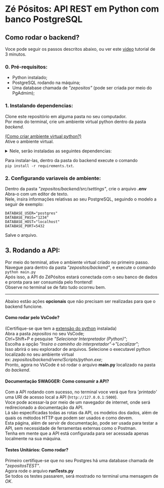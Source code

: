 # Zé Pósitos: API REST em Python com banco PostgreSQL
## Como rodar o backend?
Voce pode seguir os passos descritos abaixo, ou ver este [video](https://youtu.be/x9d15Am9EMI) tutorial de 3 minutos.
### 0. Pré-requisitos:
* Python instalado;
* PostgreSQL rodando na máquina;
* Uma database chamada de _"zepositos"_ (pode ser criada por meio do PgAdmim);


### 1. Instalando dependencias:
Clone este repositório em alguma pasta no seu computador.<br>
Por meio do terminal, crie um ambiente virtual python dentro da pasta _backend_.

[(Como criar ambiente virtual python?)](https://www.youtube.com/watch?v=hA2l0TgaZhM)<br>
Ative o ambiente virtual.<br>

<details>
  <summary>Nele, serão instaladas as seguintes dependencias:</summary>
  
  - Peewee (ORM)
  - Psycopg2 (Adaptador Postgres)
  - Flask (para rotas da API)
  - Flask-cors (para Cross-Origin)
  - Flask_restx (para documentação Swagger)
  - Werkzeug (WSGI)
  - Unittest (para Testes Unitarios)
  - dotenv (para configuração de variaveis de ambiente)
</details>

Para instalar-las, dentro da pasta do backend execute o comando <br>`pip install -r requirements.txt`.


### 2. Configurando variaveis de ambiente:
Dentro da pasta _"zepositos/backend/src/settings"_, crie o arquivo **.env**<br>
Abra-o com um editor de texto.<br>
Nele, insira informações relativas ao seu PostgreSQL, seguindo o modelo a seguir de exemplo:<br>
```env
DATABASE_USER="postgres"
DATABASE_PASS="1234"
DATABASE_HOST="localhost"
DATABASE_PORT=5432
```
Salve o arquivo.

## 3. Rodando a API:
Por meio do terminal, ative o ambiente virtual criado no primeiro passo.<br>
Navegue para dentro da pasta _"zepositos/backend"_, e execute o comando<br> `python main.py` <br>
Após isso, a API do ZéPósitos estará conectada com o seu banco de dados e pronta para ser consumida pelo frontend!
<br> Observe no terminal se de fato tudo ocorreu bem.<br>



***
Abaixo estão ações **opcionais** que não precisam ser realizadas para que o backend funcione.



#### Como rodar pelo VsCode?
(Certifique-se que tem a [extensão do python](https://marketplace.visualstudio.com/items?itemName=ms-python.python) instalada)<br>
Abra a pasta _zepositos_ no seu VsCode;<br>
Ctrl+Shift+P e pesquise _"Selecionar Interpretador (Python)"_;<br>
Escolha a opção _"Insira o caminho do interpretador"_->_"Localizar"_;<br>
Isso abrirá o seu explorador de arquivos. Selecione o executavel python localizado no seu ambiente virtual<br> 
ex: _zepositos/backend/venv/Scripts/python.exe_;<br>
Pronto, agora no VsCode é só rodar o arquivo **main.py** localizado na pasta do _backend_. 

#### Documentação SWAGGER: Como consumir a API?
Com a API rodando com sucesso, no terminal voce verá que fora _'printado'_ uma URI de acesso local a API (`http://127.0.0.1:5000`). <br>
Voce pode acessar-la por meio de um navegador de internet, onde será redirecionado a documentação da API.<br>
Lá são especificadas todas as rotas da API, os modelos dos dados, além de quais os métodos HTTP que podem ser usados e como devem.<br>
Esta página, além de servir de documentação, pode ser usada para testar a API, sem necessidade de ferramentas externas como o Postman.<br>
Tenha em mente que a API está configurada para ser acessada apenas localmente na sua máquina.

#### Testes Unitários: Como rodar?
Primeiro certifique-se que no seu Postgres há uma database chamada de _"zepositosTEST"_.<br>
Agora rode o arquivo **runTests.py**<br>
Se todos os testes passarem, será mostrado no terminal uma mensagem de _OK_.

